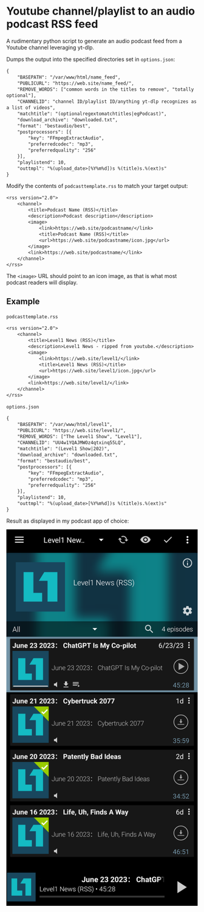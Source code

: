 # Youtube channel/playlist to an audio podcast RSS feed
A rudimentary python script to generate an audio podcast feed from a Youtube channel leveraging yt-dlp.

Dumps the output into the specified directories set in `options.json`:

	{
		"BASEPATH": "/var/www/html/name_feed",
		"PUBLICURL": "https://web.site/name_feed/",
		"REMOVE_WORDS": ["common words in the titles to remove", "totally optional"],
		"CHANNELID": "channel ID/playlist ID/anything yt-dlp recognizes as a list of videos",
		"matchtitle": "(optionalregextomatchtitles|egPodcast)",
		"download_archive": "downloaded.txt",
		"format": "bestaudio/best",
		"postprocessors": [{
			"key": "FFmpegExtractAudio",
			"preferredcodec": "mp3",
			"preferredquality": "256"
		}],
		"playlistend": 10,
		"outtmpl": "%(upload_date>[%Y%m%d])s %(title)s.%(ext)s"
	}

Modify the contents of `podcasttemplate.rss` to match your target output:

	<rss version="2.0">
	    <channel>
	        <title>Podcast Name (RSS)</title>
	        <description>Podcast description</description>
	        <image>
	            <link>https://web.site/podcastname/</link>
	            <title>Podcast Name (RSS)</title>
	            <url>https://web.site/podcastname/icon.jpg</url>
	        </image>
	        <link>https://web.site/podcastname/</link>
	    </channel>
	</rss>

The `<image>` URL should point to an icon image, as that is what most podcast readers will display.

## Example

`podcasttemplate.rss`

	<rss version="2.0">
	    <channel>
	        <title>Level1 News (RSS)</title>
	        <description>Level1 News - ripped from youtube.</description>
	        <image>
	            <link>https://web.site/level1/</link>
	            <title>Level1 News (RSS)</title>
	            <url>https://web.site/level1/icon.jpg</url>
	        </image>
	        <link>https://web.site/level1/</link>
	    </channel>
	</rss>

`options.json`

	{
		"BASEPATH": "/var/www/html/level1",
		"PUBLICURL": "https://web.site/level1/",
		"REMOVE_WORDS": ["The Level1 Show", "Level1"],
		"CHANNELID": "UU4w1YQAJMWOz4qtxinq55LQ",
		"matchtitle": "(Level1 Show|202)",
		"download_archive": "downloaded.txt",
		"format": "bestaudio/best",
		"postprocessors": [{
			"key": "FFmpegExtractAudio",
			"preferredcodec": "mp3",
			"preferredquality": "256"
		}],
		"playlistend": 10,
		"outtmpl": "%(upload_date>[%Y%m%d])s %(title)s.%(ext)s"
	}

Result as displayed in my podcast app of choice:

![example](example.png)
